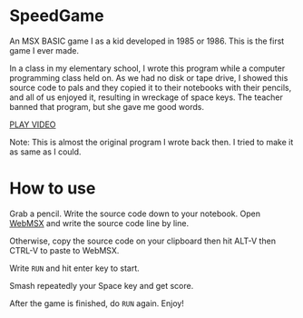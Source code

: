 # SpeedGame
An MSX BASIC game I as a kid developed in 1985 or 1986. This is the first game I ever made.

In a class in my elementary school, I wrote this program while a computer programming class held on. As we had no disk or tape drive, I showed this source code to pals and they copied it to their notebooks with their pencils, and all of us enjoyed it, resulting in wreckage of space keys. The teacher banned that program, but she gave me good words.

[PLAY VIDEO](https://youtu.be/XLkCvbMeQgM)

Note: This is almost the original program I wrote back then. I tried to make it as same as I could.

# How to use

Grab a pencil. Write the source code down to your notebook.
Open [WebMSX](https://webmsx.org/) and write the source code line by line.

Otherwise, copy the source code on your clipboard then hit ALT-V then CTRL-V to paste to WebMSX.

Write `RUN` and hit enter key to start.

Smash repeatedly your Space key and get score.

After the game is finished, do `RUN` again. Enjoy!
